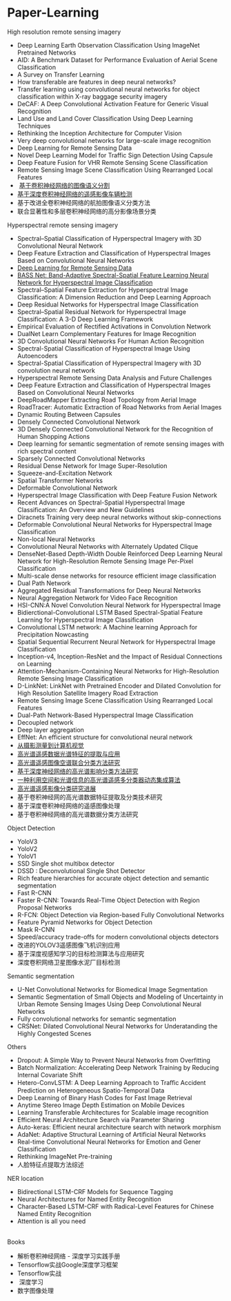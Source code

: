 # Paper-Learning
High resolution remote sensing imagery
  
  -  Deep Learning Earth Observation Classification Using ImageNet Pretrained Networks   
  -  AID: A Benchmark Dataset for Performance Evaluation of Aerial Scene Classification    
  -  A Survey on Transfer Learning
  -  How transferable are features in deep neural networks?
  -  Transfer learning using convolutional neural networks for object classification within X-ray baggage security imagery
  -  DeCAF: A Deep Convolutional Activation Feature for Generic Visual Recognition
  -  Land Use and Land Cover Classification Using Deep Learning Techniques
  -  Rethinking the Inception Architecture for Computer Vision
  -  Very deep convolutional networks for large-scale image recognition
  -  Deep Learning for Remote Sensing Data  
  -  Novel Deep Learning Model for Traffic Sign Detection Using Capsule   
  -  Deep Feature Fusion for VHR Remote Sensing Scene Classification    
  -  Remote Sensing Image Scene Classification Using Rearranged Local Features    
  -  [基于卷积神经网络的图像语义分割](http://blog.csdn.net/u012193416/article/details/79326491)
  -  [基于深度卷积神经网络的遥感影像车辆检测](http://blog.csdn.net/u012193416/article/details/79326374)
  -  基于改进全卷积神经网络的航拍图像语义分类方法
  -  联合显著性和多层卷积神经网络的高分影像场景分类

Hyperspectral remote sensing imagery

  -  Spectral–Spatial Classification of Hyperspectral Imagery with 3D Convolutional Neural Network
  -  Deep Feature Extraction and Classification of Hyperspectral Images Based on Convolutional Neural Networks
  -  [Deep Learning for Remote Sensing Data](http://blog.csdn.net/u012193416/article/details/77528275)
  -  [BASS Net: Band-Adaptive Spectral-Spatial Feature Learning Neural Network for Hyperspectral Image Classification](http://blog.csdn.net/u012193416/article/details/79595712)
  -  Spectral–Spatial Feature Extraction for Hyperspectral Image Classification: A Dimension Reduction and Deep Learning Approach
  -  Deep Residual Networks for Hyperspectral Image Classification
  -  Spectral–Spatial Residual Network for Hyperspectral Image Classification: A 3-D Deep Learning Framework
  -  Empirical Evaluation of Rectified Activations in Convolution Network
  -  DualNet Learn Complementary Features for Image Recognition
  -  3D Convolutional Neural Networks For Human Action Recognition
  -  Spectral-Spatial Classification of Hyperspectral Image Using Autoencoders
  -  Spectral-Spatial Classification of Hyperspectral Imagery with 3D convolution neural network
  -  Hyperspectral Remote Sensing Data Analysis and Future Challenges
  -  Deep Feature Extraction and Classification of Hyperspectral Images Based on Convolutional Neural Networks
  -  DeepRoadMapper Extracting Road Topology from Aerial Image    
  -  RoadTracer: Automatic Extraction of Road Networks from Aerial Images
  -  Dynamic Routing Between Capsules
  -  Densely Connected Convolutional Network
  -  3D Densely Connected Convolutional Network for the Recognition of Human Shopping Actions
  -  Deep learning for semantic segmentation of remote sensing images with rich spectral content
  -  Sparsely Connected Convolutional Networks  
  -  Residual Dense Network for Image Super-Resolution    
  -  Squeeze-and-Excitation Network
  -  Spatial Transformer Networks  
  -  Deformable Convolutional Network  
  -  Hyperspectral Image Classification with Deep Feature Fusion Network  
  -  Recent Advances on Spectral-Spatial Hyperspectral Image Classification: An Overview and New Guidelines  
  -  Diracnets Training very deep neural networks without skip-connections    
  -  Deformable Convolutional Neural Networks for Hyperspectral Image Classification     
  -  Non-local Neural Networks   
  -  Convolutional Neural Networks with Alternately Updated Clique     
  -  DenseNet-Based Depth-Width Double Reinforced Deep Learning Neural Network for High-Resolution Remote Sensing Image Per-Pixel Classification   
  -  Multi-scale dense networks for resource efficient image classification     
  -  Dual Path Network    
  -  Aggregated Residual Transformations for Deep Neural Networks     
  -  Neural Aggregation Network for Video Face Recognition      
  -  HSI-CNN:A Novel Convolution Neural Network for Hyperspectral Image     
  -  Bidierctional-Convolutional LSTM Based Spectral-Spatial Feature Learning for Hyperspectral Image Classification   
  -  Convolutional LSTM network: A Machine learning Approach for Precipitation Nowcasting      
  -  Spatial Sequential Recurrent Neural Network for  Hyperspectral Image Classification     
  -  Inception-v4, Inception-ResNet and the Impact of Residual Connections on Learning  
  -  Attention-Mechanism-Containing Neural Networks for High-Resolution Remote Sensing Image Classification   
  -  D-LinkNet: LinkNet with Pretrained Encoder and Dilated Convolution for High Resolution Satellite Imagery Road Extraction    
  -  Remote Sensing Image Scene Classification Using Rearranged Local Features    
  -  Dual-Path Network-Based Hyperspectral Image Classification     
  -  Decoupled network     
  -  Deep layer aggregation      
  -  EffNet: An efficient structure for convolutional neural network   
  -  [从摄影测量到计算机视觉](http://blog.csdn.net/u012193416/article/details/79326355)
  -  [高光谱遥感数据光谱特征的提取与应用](http://blog.csdn.net/u012193416/article/details/79326332)
  -  [高光谱遥感图像空谱联合分类方法研究](http://blog.csdn.net/u012193416/article/details/79271882)
  -  [基于深度神经网络的高光谱影响分类方法研究](http://blog.csdn.net/u012193416/article/details/79284925)
  -  [一种利用空间和光谱信息的高光谱遥感多分类器动态集成算法](http://blog.csdn.net/u012193416/article/details/79293948)
  -  [高光谱遥感影像分类研究进展](http://blog.csdn.net/u012193416/article/details/79310863)
  -  基于卷积神经网的高光谱数据特征提取及分类技术研究
  -  基于深度卷积神经网络的遥感图像处理
  -  基于卷积神经网络的高光谱数据分类方法研究
   
Object Detection    
  -  YoloV3     
  -  YoloV2  
  -  YoloV1  
  -  SSD Single shot multibox detector   
  -  DSSD : Deconvolutional Single Shot Detector    
  -  Rich feature hierarchies for accurate object detection and semantic segmentation   
  -  Fast R-CNN   
  -  Faster R-CNN: Towards Real-Time Object Detection with Region Proposal Networks    
  -  R-FCN: Object Detection via Region-based Fully Convolutional Networks     
  -  Feature Pyramid Networks for Object Detection   
  -  Mask R-CNN       
  -  Speed/accuracy trade-offs for modern convolutional objects detectors     
  -  改进的YOLOV3遥感图像飞机识别应用     
  -  基于深度视感知学习的目标检测算法与应用研究   
  -  深度卷积网络卫星图像水泥厂目标检测    
          
 Semantic segmentation      
  -  U-Net Convolutional Networks for Biomedical Image Segmentation  
  -  Semantic Segmentation of Small Objects and Modeling of Uncertainty in Urban Remote Sensing Images Using Deep Convolutional Neural Networks   
  -  Fully convolutional networks for semantic segmentation    
  -  CRSNet: Dilated Convolutional Neural Networks for Underatanding the Highly Congested Scenes    
      
Others     
  -  Dropout: A Simple Way to Prevent Neural Networks from Overfitting     
  -  Batch Normalization: Accelerating Deep Network Training by Reducing Internal Covariate Shift      
  -  Hetero-ConvLSTM: A Deep Learning Approach to Traﬀic Accident Prediction on Heterogeneous Spatio-Temporal Data   
  -  Deep Learning of Binary Hash Codes for Fast Image Retrieval     
  -  Anytime Stereo Image Depth Estimation on Mobile Devices   
  -  Learning Transferable Architectures for Scalable image recognition    
  -  Efficient Neural Architecture Search via Parameter Sharing    
  -  Auto-keras: Efficient neural architecture search with network morphism  
  -  AdaNet: Adaptive Structural Learning of Artificial Neural Networks     
  -  Real-time Convolutional Neural Networks for Emotion and Gener Classification   
  -  Rethinking ImageNet Pre-training     
  -  人脸特征点提取方法综述
                
NER location   
  -  Bidirectional LSTM-CRF Models for Sequence Tagging  
  -  Neural Architectures for Named Entity Recognition     
  -  Character-Based LSTM-CRF with Radical-Level Features for Chinese Named Entity Recognition      
  -  Attention is all you need   
    

Books 
 
  -  解析卷积神经网络 - 深度学习实践手册
  -  Tensorflow实战Google深度学习框架
  -  Tensorflow实战   
  -  深度学习     
  -   数字图像处理   
  



